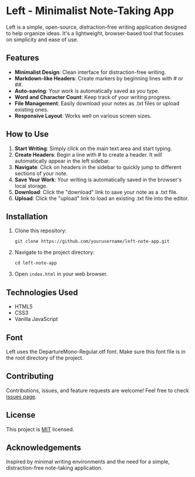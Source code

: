 # Left - Minimalist Note-Taking App

Left is a simple, open-source, distraction-free writing application designed to help organize ideas. It's a lightweight, browser-based tool that focuses on simplicity and ease of use.

## Features

- **Minimalist Design**: Clean interface for distraction-free writing.
- **Markdown-like Headers**: Create markers by beginning lines with # or ##.
- **Auto-saving**: Your work is automatically saved as you type.
- **Word and Character Count**: Keep track of your writing progress.
- **File Management**: Easily download your notes as .txt files or upload existing ones.
- **Responsive Layout**: Works well on various screen sizes.

## How to Use

1. **Start Writing**: Simply click on the main text area and start typing.
2. **Create Headers**: Begin a line with # to create a header. It will automatically appear in the left sidebar.
3. **Navigate**: Click on headers in the sidebar to quickly jump to different sections of your note.
4. **Save Your Work**: Your writing is automatically saved in the browser's local storage.
5. **Download**: Click the "download" link to save your note as a .txt file.
6. **Upload**: Click the "upload" link to load an existing .txt file into the editor.

## Installation

1. Clone this repository:
   ```
   git clone https://github.com/yourusername/left-note-app.git
   ```
2. Navigate to the project directory:
   ```
   cd left-note-app
   ```
3. Open `index.html` in your web browser.

## Technologies Used

- HTML5
- CSS3
- Vanilla JavaScript

## Font

Left uses the DepartureMono-Regular.otf font. Make sure this font file is in the root directory of the project.

## Contributing

Contributions, issues, and feature requests are welcome! Feel free to check [issues page](https://github.com/yourusername/left-note-app/issues).

## License

This project is [MIT](https://choosealicense.com/licenses/mit/) licensed.

## Acknowledgements

Inspired by minimal writing environments and the need for a simple, distraction-free note-taking application.